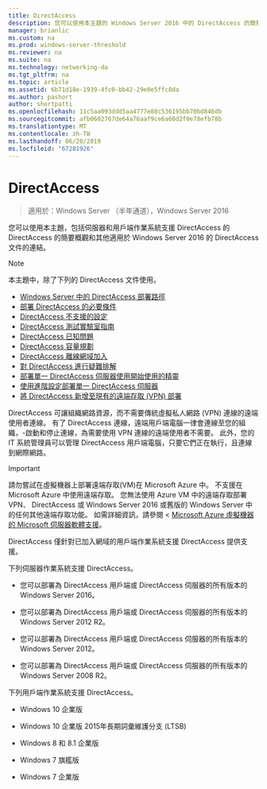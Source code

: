 ```yaml
---
title: DirectAccess
description: 您可以使用本主題的 Windows Server 2016 中的 DirectAccess 的簡短概觀。
manager: brianlic
ms.custom: na
ms.prod: windows-server-threshold
ms.reviewer: na
ms.suite: na
ms.technology: networking-da
ms.tgt_pltfrm: na
ms.topic: article
ms.assetid: 6b71d18e-1939-4fc0-bb42-29e0e5ffc8da
ms.author: pashort
author: shortpatti
ms.openlocfilehash: 11c5aa093ddd5aa4777e88c536195bb70bd846db
ms.sourcegitcommit: afb0602767de64a76aaf9ce6a60d2f0e78efb78b
ms.translationtype: MT
ms.contentlocale: zh-TW
ms.lasthandoff: 06/20/2019
ms.locfileid: "67281926"
---
```

# <a name="directaccess"></a>DirectAccess

>適用於：Windows Server （半年通道），Windows Server 2016

您可以使用本主題，包括伺服器和用戶端作業系統支援 DirectAccess 的 DirectAccess 的簡要概觀和其他適用於 Windows Server 2016 的 DirectAccess 文件的連結。  
  
> [!NOTE]  
> 本主題中，除了下列的 DirectAccess 文件使用。  
>   
> -   [Windows Server 中的 DirectAccess 部署路徑](DirectAccess-Deployment-Paths-in-Windows-Server.md)  
> -   [部署 DirectAccess 的必要條件](Prerequisites-for-Deploying-DirectAccess.md)  
> -   [DirectAccess 不支援的設定](DirectAccess-Unsupported-Configurations.md)  
> -   [DirectAccess 測試實驗室指南](DirectAccess-Test-Lab-Guides.md)  
> -   [DirectAccess 已知問題](DirectAccess-Known-Issues.md)  
> -   [DirectAccess 容量規劃](DirectAccess-Capacity-Planning.md) 
> -   [DirectAccess 離線網域加入](DirectAccess-Offline-Domain-Join.md)  
> -   [對 DirectAccess 進行疑難排解](Troubleshooting-DirectAccess.md)  
> -   [部署單一 DirectAccess 伺服器使用開始使用的精靈](single-server-wizard/Deploy-a-Single-DirectAccess-Server-Using-the-Getting-Started-Wizard.md)  
> -   [使用進階設定部署單一 DirectAccess 伺服器](single-server-advanced/Deploy-a-Single-DirectAccess-Server-with-Advanced-Settings.md)  
> -   [將 DirectAccess 新增至現有的遠端存取 (VPN) 部署](add-to-existing-vpn/Add-DirectAccess-to-an-Existing-Remote-Access-VPN-Deployment.md)  
  
DirectAccess 可讓組織網路資源，而不需要傳統虛擬私人網路 (VPN) 連線的遠端使用者連線。 有了 DirectAccess 連線，遠端用戶端電腦一律會連線至您的組織，-啟動和停止連線，為需要使用 VPN 連線的遠端使用者不需要。 此外，您的 IT 系統管理員可以管理 DirectAccess 用戶端電腦，只要它們正在執行，且連線到網際網路。

>[!IMPORTANT]
>請勿嘗試在虛擬機器上部署遠端存取\(VM\)在 Microsoft Azure 中。 不支援在 Microsoft Azure 中使用遠端存取。 您無法使用 Azure VM 中的遠端存取部署 VPN、 DirectAccess 或 Windows Server 2016 或舊版的 Windows Server 中的任何其他遠端存取功能。 如需詳細資訊，請參閱 < [Microsoft Azure 虛擬機器的 Microsoft 伺服器軟體支援](https://support.microsoft.com/help/2721672/microsoft-server-software-support-for-microsoft-azure-virtual-machines)。
  
DirectAccess 僅針對已加入網域的用戶端作業系統支援 DirectAccess 提供支援。  
  
下列伺服器作業系統支援 DirectAccess。  
  
-   您可以部署為 DirectAccess 用戶端或 DirectAccess 伺服器的所有版本的 Windows Server 2016。  
  
-   您可以部署為 DirectAccess 用戶端或 DirectAccess 伺服器的所有版本的 Windows Server 2012 R2。  
  
-   您可以部署為 DirectAccess 用戶端或 DirectAccess 伺服器的所有版本的 Windows Server 2012。  
  
-   您可以部署為 DirectAccess 用戶端或 DirectAccess 伺服器的所有版本的 Windows Server 2008 R2。  
  
下列用戶端作業系統支援 DirectAccess。  
  
-   Windows 10 企業版  
  
-   Windows 10 企業版 2015年長期詞彙維護分支 (LTSB)  
  
-   Windows 8 和 8.1 企業版  
  
-   Windows 7 旗艦版  
  
-   Windows 7 企業版
